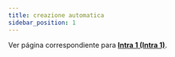 ```yaml
---
title: creazione automatica
sidebar_position: 1
---
```


Ver página correspondiente para **[Intra 1 (Intra 1)](/docs/finance-area/declarations/intrastat/automatic-creation-intrastat1/automatic-creation)**.